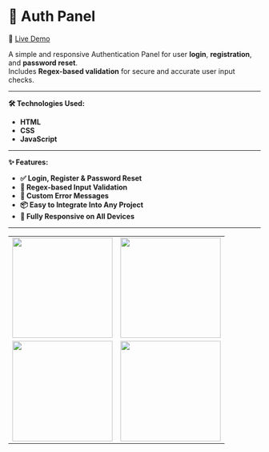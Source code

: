 # 🔐 Auth Panel

🚀 [Live Demo](https://auth.aliasghardev.ir/)

A simple and responsive Authentication Panel for user **login**, **registration**, and **password reset**.  
Includes **Regex-based validation** for secure and accurate user input checks.

---

**🛠️ Technologies Used:**
- **HTML**
- **CSS**
- **JavaScript**

---

**✨ Features:**
- **✅ Login, Register & Password Reset**
- **🔐 Regex-based Input Validation**
- **🧠 Custom Error Messages**
- **📦 Easy to Integrate Into Any Project**
- **📱 Fully Responsive on All Devices**

---

<table>
  <tr>
    <td><img src="https://github.com/user-attachments/assets/3757669e-9f8a-4e69-a8c9-6a3cfcbe0ee3" width="200"/></td>
    <td><img src="./images/image2.png" width="200"/></td>
  </tr>
  <tr>
    <td><img src="./images/image3.png" width="200"/></td>
    <td><img src="./images/image4.png" width="200"/></td>
  </tr>
</table>


